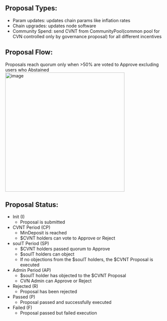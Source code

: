 ## Proposal Types:
- Param updates: updates chain params like inflation rates
- Chain upgrades: updates node software
- Community Spend: send CVNT from CommunityPool(common pool for CVN controlled only by governance proposal) for all different incentives

## Proposal Flow:
Proposals reach quorum only when >50% are voted to Approve excluding users who Abstained
<img width="379" alt="image" src="https://user-images.githubusercontent.com/130031333/230348247-fdcbd902-deea-47f7-9d16-249840ca128d.png">


## Proposal Status:
- Init (I)
  - Proposal is submitted
- CVNT Period (CP)
  - MinDeposit is reached
  - $CVNT holders can vote to Approve or Reject
- soulT Period (SP)
  - $CVNT holders passed quorum to Approve
  - $soulT holders can object
  - If no objections from the $soulT holders, the $CVNT Proposal is executed
- Admin Period (AP)
  - $soulT holder has objected to the $CVNT Proposal
  - CVN Admin can Approve or Reject
- Rejected (R)
  - Proposal has been rejected
- Passed (P)
  - Proposal passed and successfully executed
- Failed (F)
  - Proposal passed but failed execution

